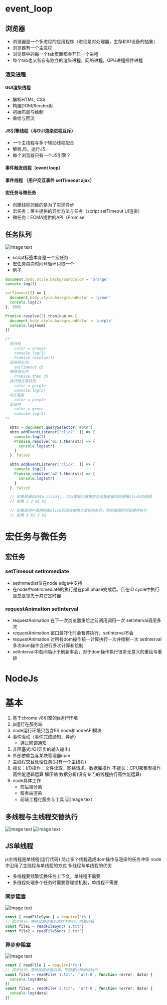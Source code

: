 # event_loop
## 浏览器
  - 浏览器是一个多进程的应用程序（进程是对处理器，主存和IO设备的抽象）
  - 浏览器有一个主进程
  - 浏览器中的每一个tab页面都会开启一个进程
  - 每个tab也又各自有独立的渲染进程，网络进程，GPU进程插件进程
### 渲染进程
#### GUI渲染线程
  - 解析HTML, CSS
  - 构建DOM/Render树
  - 初始布局与绘制
  - 重绘与回流
#### JS引擎线程（与GUI渲染进程互斥）
  - 一个主线程与多个辅助线程配合
  - 解析JS，运行JS
  - 每个浏览器只有一个JS引擎？
#### 事件触发线程（event loop）
#### 事件线程 （用户交互事件 setTimeout ajax）
#### 宏任务与微任务
  - 创建线程的目的是为了实现异步
  - 宏任务：宿主提供的异步方法与任务（script setTimeout UI渲染）
  - 微任务：ECMA提供的API（Promise

## 任务队列
![Image text](./img/eventqueen.png)
- script标签本身是一个宏任务
- 宏任务每次时间环循环只取一个
- 例子
```javascript
document.body.style.backgroundColor = 'orange'
console.log(1)

setTimeout(() => {
  document.body.style.backgroundColor = 'green'
  console.log(2)
}, 100)

Promise.resolve(3).then(num => {
  document.body.style.backgroundColor = 'purple'
  console.log(num)
})

/*
  执行栈
    color = orange
    console.log(1)
    Promise.resolve(3)
  宏任务队列
    setTimeout cb
  微任务队列
    Promise.then cb
  执行微任务队列
    color = purple
    console.log(3)
  GUI渲染
    color = purple
  宏任务
    color = green
    console.log(3)
*/
```
```javascript
  obtn = document.querySelector('#btn')
  obtn.addEventListener('click', () => {
    console.log(1)
    Promise.resolve('m1').then(str) => {
      console.log(str)
    }
  }. false)

  obtn.addEventListener('click', () => {
    console.log(2)
    Promise.resolve('m2').then(str) => {
      console.log(str)
    }
  }. false)

  // 如果是通过obtn.click()，可以理解为直接在主线程直接同时调用click的回调
  // 结果 1 2 m1 m2

  // 如果是用户调用则是click回调会被推入宏任务队列，然后按照时间还顺序执行
  // 结果 1 m1 2 m2
```

# 宏任务与微任务
## 宏任务
  ### setTimeout setImmediate
   - setImmediat仅在node edge中支持
   - 在node中setImmediate的执行是在poll phase完成后。且在IO cycle中执行是总是领先于其它定时器
  
  ### requestAnimation setInterval
   - requestAnimation 在下一次浏览器重绘之前调用调用一次 setInterval调用多次
   - requestAnimation 窗口最吓化时会暂停执行，setInterval不会
   - requestAnimation 对所有dom操作统一计算执行一次并绘制一次 setInterval 多次dom操作会进行多次计算和绘制
   - setInterval中若间隔小于刷新率会，对于dom操作执行很多无意义的重绘与重排

# NodeJs
# 基本
 1. 基于chrome v8引擎的js运行环境
 2. js运行在服务端
 3. node运行环境只包含ES,node和nodeAPI模块
 4. 事件驱动（事件完成通知，异步）
    - 通过回调通知
 5. 非阻塞式I/O(异步的输入输出)
 6. 外部依赖包与某块管理器npm
 7. 主线程交替处理任务(只有一个主线程)
 8. 擅长：I/O操作：文件读取，网络请求，数据库操作
    不擅长：CPU密集型操作 高性能逻辑运算 解压缩 数据分析(没有专门的线程执行高性能运算)
 9. node具体工作
    - 前后端分离
    - 服务端渲染
    - 前端工程化服务与工具
    ![Image text](./img/webpack.png)
## 多线程与主线程交替执行
  ![Image text](./img/多线程模型.png)
  ![Image text](./img/node1.png)
## JS单线程
  js主线程是单线程(运行代码)
  防止多个线程造成dom操作与渲染的任务冲突
  node中沿用了主线程与单线程的方式
  多线程与单线程的优劣
  - 多线程要频繁切换任务上下文，单线程不需要
  - 多线程处理多个任务时需要管理锁机制，单线程不需要
  
  ### 同步阻塞
  ![Image text](./img/同步阻塞.png)
  ```javascript
  const { readFileSync } = require('fs')
  // 同步执行，等待读取结果后再往下执行，阻塞代码
  const file1 = readFileSync('1.txt')
  const file2 = readFileSync('2.txt')
  ```
  ### 异步非阻塞
  ![Image text](./img/异步非阻塞.png)
  ```javascript
  const { readFile } = require('fs')
  // 同步执行，等待读取结果回调，不阻塞代码继续执行
  const file1 = readFile('1.txt'， 'utf-8', function (error, data) {
    console.log(data)
  })
  const file2 = readFile('2.txt'， 'utf-8', function (error, data) {
    console.log(data)
  })
  ```